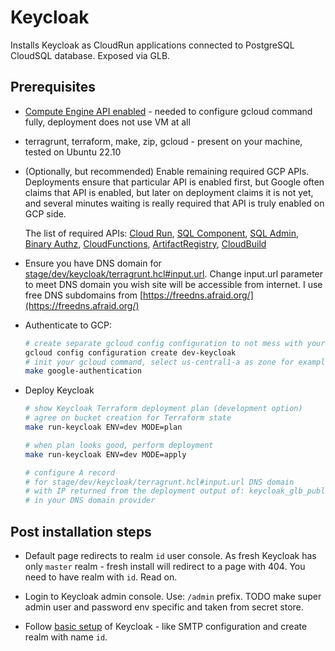 # Keycloak

Installs Keycloak as CloudRun applications connected to PostgreSQL CloudSQL database.
Exposed via GLB.

## Prerequisites


* [Compute Engine API enabled](https://console.cloud.google.com/apis/library/compute.googleapis.com) - needed to configure gcloud command fully, deployment does not use VM at all

* terragrunt, terraform, make, zip, gcloud - present on your machine, tested on Ubuntu 22.10

* (Optionally, but recommended) Enable remaining required GCP APIs. Deployments ensure that particular API is enabled first, but Google often claims that API is enabled, but later on deployment claims it is not yet, and several minutes waiting is really required that API is truly enabled on GCP side.

  The list of required APIs: [Cloud Run](https://console.cloud.google.com/apis/library/run.googleapis.com), [SQL Component](https://console.cloud.google.com/apis/library/sql-component.googleapis.com), [SQL Admin](https://console.cloud.google.com/apis/library/sqladmin.googleapis.com), [Binary Authz](https://console.cloud.google.com/apis/library/binaryauthorization.googleapis.com), [CloudFunctions](https://console.cloud.google.com/apis/library/cloudfunctions.googleapis.com), [ArtifactRegistry](https://console.cloud.google.com/apis/library/artifactregistry.googleapis.com), [CloudBuild](https://console.cloud.google.com/apis/library/cloudbuild.googleapis.com)

* Ensure you have DNS domain for [stage/dev/keycloak/terragrunt.hcl#input.url](stage/dev/keycloak/terragrunt.hcl). Change input.url parameter to meet DNS domain you wish site will be accessible from internet. I use free DNS subdomains from [https://freedns.afraid.org/](https://freedns.afraid.org/)

* Authenticate to GCP:

  ```bash
  # create separate gcloud config configuration to not mess with your current config
  gcloud config configuration create dev-keycloak
  # init your gcloud command, select us-central1-a as zone for example
  make google-authentication
  ```

* Deploy Keycloak

  ```bash
  # show Keycloak Terraform deployment plan (development option)
  # agree on bucket creation for Terraform state
  make run-keycloak ENV=dev MODE=plan

  # when plan looks good, perform deployment
  make run-keycloak ENV=dev MODE=apply

  # configure A record
  # for stage/dev/keycloak/terragrunt.hcl#input.url DNS domain
  # with IP returned from the deployment output of: keycloak_glb_public_ip
  # in your DNS domain provider
  ```

## Post installation steps

* Default page redirects to realm `id` user console. As fresh Keycloak has only `master` realm - fresh install will redirect to a page with 404. You need to have realm with `id`. Read on.

* Login to Keycloak admin console. Use: `/admin` prefix. TODO make super admin user and password env specific and taken from secret store.

* Follow [basic setup](https://www.keycloak.org/docs/latest/server_admin/#configuring-realms) of Keycloak - like SMTP configuration and create realm with name `id`.

